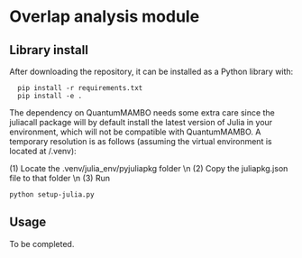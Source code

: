 Overlap analysis module
===============================

Library install
---------------

After downloading the repository, it can be installed as a Python library with:

```
  pip install -r requirements.txt
  pip install -e .
```
The dependency on QuantumMAMBO needs some extra care since the juliacall package will by default install the latest version of Julia in your environment, which will not be compatible with QuantumMAMBO. A temporary resolution is as follows (assuming the virtual environment is located at /.venv):

(1) Locate the .venv/julia_env/pyjuliapkg folder \n
(2) Copy the juliapkg.json file to that folder \n
(3) Run
```
python setup-julia.py
```

Usage
-----
To be completed.
